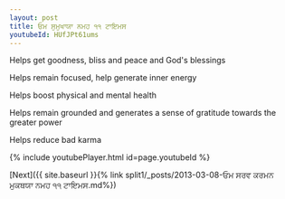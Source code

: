 ```yaml
---
layout: post
title: ਓਮ ਸੁਮੁਖਾਯਾ ਨਮਹ ੧੧ ਟਾਇਮਸ
youtubeId: HUfJPt61ums
---
```

 
 
Helps get goodness, bliss and peace and God's blessings
 
Helps remain focused, help generate inner energy 
 
Helps boost physical and mental health 
 
Helps remain grounded and generates a sense of gratitude towards the greater power 
 
Helps reduce bad karma
 
 
 
 


{% include youtubePlayer.html id=page.youtubeId %}
 
[Next]({{ site.baseurl }}{% link  split1/_posts/2013-03-08-ਓਮ ਸਰਵ ਕਰਮਨ ਮੁਕਥਯਾ ਨਮਹ ੧੧ ਟਾਇਮਸ.md%})
 
